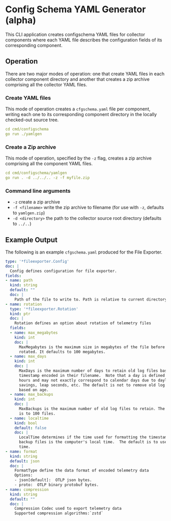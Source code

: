 # Config Schema YAML Generator (alpha)

This CLI application creates configschema YAML files for collector components
where each YAML file describes the configuration fields of its corresponding
component.

## Operation

There are two major modes of operation: one that create YAML files in each
collector component directory and another that creates a zip archive comprising
all the collector YAML files.


### Create YAML files

This mode of operation creates a `cfgschema.yaml` file per component,
writing each one to its corresponding component directory in the locally
checked-out source tree.


```yaml
cd cmd/configschema
go run ./yamlgen
```

### Create a Zip archive

This mode of operation, specified by the `-z` flag, creates a zip
archive comprising all the component YAML files.

```yaml
cd cmd/configschema/yamlgen
go run . -d ../../.. -z -f myfile.zip
```

### Command line arguments

* `-z` create a zip archive
* `-f <filename>` write the zip archive to filename (for use with `-z`, defaults to `yamlgen.zip`)
* `-d <directory>` the path to the collector source root directory (defaults to `../..`)

## Example Output

The following is an example `cfgschema.yaml` produced for the File Exporter. 

```yaml
type: '*fileexporter.Config'
doc: |
  Config defines configuration for file exporter.
fields:
- name: path
  kind: string
  default: ""
  doc: |
    Path of the file to write to. Path is relative to current directory.
- name: rotation
  type: '*fileexporter.Rotation'
  kind: ptr
  doc: |
    Rotation defines an option about rotation of telemetry files
  fields:
  - name: max_megabytes
    kind: int
    doc: |
      MaxMegabytes is the maximum size in megabytes of the file before it gets
      rotated. It defaults to 100 megabytes.
  - name: max_days
    kind: int
    doc: |
      MaxDays is the maximum number of days to retain old log files based on the
      timestamp encoded in their filename.  Note that a day is defined as 24
      hours and may not exactly correspond to calendar days due to daylight
      savings, leap seconds, etc. The default is not to remove old log files
      based on age.
  - name: max_backups
    kind: int
    doc: |
      MaxBackups is the maximum number of old log files to retain. The default
      is to 100 files.
  - name: localtime
    kind: bool
    default: false
    doc: |
      LocalTime determines if the time used for formatting the timestamps in
      backup files is the computer's local time.  The default is to use UTC
      time.
- name: format
  kind: string
  default: json
  doc: |
    FormatType define the data format of encoded telemetry data
    Options:
    - json[default]:  OTLP json bytes.
    - proto:  OTLP binary protobuf bytes.
- name: compression
  kind: string
  default: ""
  doc: |
    Compression Codec used to export telemetry data
    Supported compression algorithms:`zstd`

```